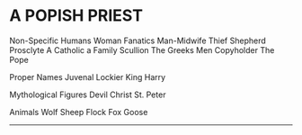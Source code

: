 # A POPISH PRIEST

Non-Specific Humans
Woman
Fanatics
Man-Midwife
Thief
Shepherd
Prosclyte
A Catholic
a Family
Scullion
The Greeks
Men
Copyholder
The Pope

Proper Names
Juvenal
Lockier
King Harry

Mythological Figures
Devil
Christ
St. Peter

Animals
Wolf
Sheep
Flock
Fox
Goose


---


